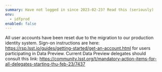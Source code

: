 ```yaml
---
summary: Have not logged in since 2023-02-23? Read this (seriously)
env:
  - idfprod
enabled: false
---
```


All user accounts have been reset due to the migration to our production identity system. 
Sign-on instructions are here: https://rsp.lsst.io/guides/getting-started/get-an-account.html for users participating in Data Preview.
Current Data Preview delegates should consult this link: https://community.lsst.org/t/mandatory-action-items-for-all-delegates-starting-thu-feb-23/7437
